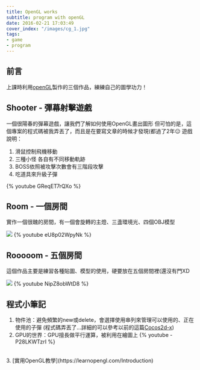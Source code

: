 ```yaml
---
title: OpenGL works
subtitle: program with openGL
date: 2016-02-21 17:03:49
cover_index: "/images/cg_1.jpg"
tags:
- game
- program
---
```

## 前言
上課時利用[openGL](https://zh.wikipedia.org/wiki/OpenGL)製作的三個作品，練練自己的圖學功力！

## Shooter - 彈幕射擊遊戲
一個很陽春的彈幕遊戲，讓我們了解如何使用OpenGL畫出圖形
但可怕的是，這個專案的程式碼被我弄丟了，而且是在要寫文章的時候才發現(都過了2年😑
遊戲說明：
1. 滑鼠控制飛機移動
2. 三種小怪 各自有不同移動軌跡
3. BOSS依照被攻擊次數會有三階段攻擊
4. 吃道具來升級子彈

{% youtube GReqET7rQXo %}
</br>

## Room - 一個房間
實作一個很醜的房間，有一個會旋轉的主燈、三盞環境光、四個OBJ模型

<a href="https://github.com/aekly268/Room"><img class="itch_and_ghcard" src="https://gh-card.dev/repos/aekly268/Room.svg"></a>
{% youtube eU8p02WpyNk %}

## Rooooom - 五個房間
這個作品主要是練習各種貼圖、模型的使用，硬要放在五個房間裡(還沒有門XD

<a href="https://github.com/aekly268/FiveRoom"><img class="itch_and_ghcard" src="https://gh-card.dev/repos/aekly268/FiveRoom.svg"></a>
{% youtube NipZ8obWtD8 %}

## 程式小筆記
1. 物件池：避免頻繁的new或delete，會選擇使用串列來管理可以使用的、正在使用的子彈
  (程式碼弄丟了...詳細的可以參考以前的這篇[Cocos2d-x](/CocosWorks))
2. GPU的世界：GPU擅長做平行運算，被利用在繪圖上
{% youtube -P28LKWTzrI %}
<br>
3. [實用OpenGL教學](https://learnopengl.com/Introduction)
